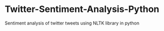 # Twitter-Sentiment-Analysis-Python
Sentiment analysis of twitter tweets using NLTK library in python

